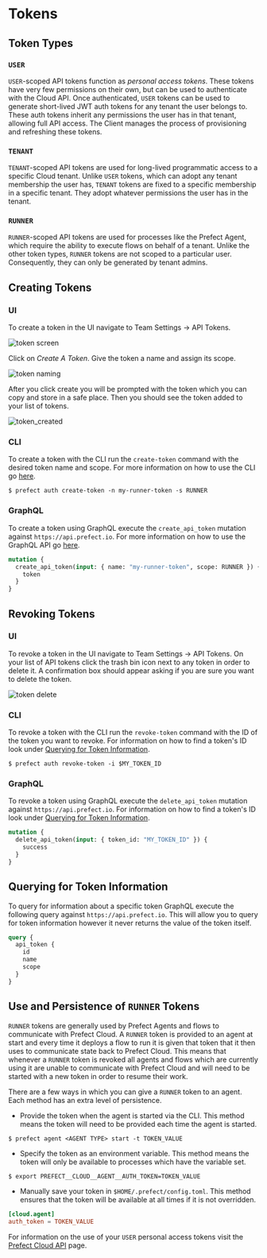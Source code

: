 # Tokens <Badge text="Cloud"/>

## Token Types

### `USER`

`USER`-scoped API tokens function as _personal access tokens_. These tokens have very few permissions on their own, but can be used to authenticate with the Cloud API. Once authenticated, `USER` tokens can be used to generate short-lived JWT auth tokens for any tenant the user belongs to. These auth tokens inherit any permissions the user has in that tenant, allowing full API access. The Client manages the process of provisioning and refreshing these tokens.

### `TENANT`

`TENANT`-scoped API tokens are used for long-lived programmatic access to a specific Cloud tenant. Unlike `USER` tokens, which can adopt any tenant membership the user has, `TENANT` tokens are fixed to a specific membership in a specific tenant. They adopt whatever permissions the user has in the tenant.

### `RUNNER`

`RUNNER`-scoped API tokens are used for processes like the Prefect Agent, which require the ability to execute flows on behalf of a tenant. Unlike the other token types, `RUNNER` tokens are not scoped to a particular user. Consequently, they can only be generated by tenant admins.

## Creating Tokens

### UI

To create a token in the UI navigate to Team Settings -> API Tokens.

![token screen](/token_screen.png)

Click on _Create A Token_. Give the token a name and assign its scope.

![token naming](/token_naming.png)

After you click create you will be prompted with the token which you can copy and store in a safe place. Then you should see the token added to your list of tokens.

![token_created](/token_created.png)

### CLI

To create a token with the CLI run the `create-token` command with the desired token name and scope. For more information on how to use the CLI go [here](cli.html).

```
$ prefect auth create-token -n my-runner-token -s RUNNER
```

### GraphQL

To create a token using GraphQL execute the `create_api_token` mutation against `https://api.prefect.io`. For more information on how to use the GraphQL API go [here](api.html).

```graphql
mutation {
  create_api_token(input: { name: "my-runner-token", scope: RUNNER }) {
    token
  }
}
```

## Revoking Tokens

### UI

To revoke a token in the UI navigate to Team Settings -> API Tokens. On your list of API tokens click the trash bin icon next to any token in order to delete it. A confirmation box should appear asking if you are sure you want to delete the token.

![token delete](/token_delete.png)

### CLI

To revoke a token with the CLI run the `revoke-token` command with the ID of the token you want to revoke. For information on how to find a token's ID look under [Querying for Token Information](tokens.html#querying-for-token-information).

```
$ prefect auth revoke-token -i $MY_TOKEN_ID
```

### GraphQL

To revoke a token using GraphQL execute the `delete_api_token` mutation against `https://api.prefect.io`. For information on how to find a token's ID look under [Querying for Token Information](tokens.html#querying-for-token-information).

```graphql
mutation {
  delete_api_token(input: { token_id: "MY_TOKEN_ID" }) {
    success
  }
}
```

## Querying for Token Information

To query for information about a specific token GraphQL execute the following query against `https://api.prefect.io`. This will allow you to query for token information however it never returns the value of the token itself.

```graphql
query {
  api_token {
    id
    name
    scope
  }
}
```

## Use and Persistence of `RUNNER` Tokens

`RUNNER` tokens are generally used by Prefect Agents and flows to communicate with Prefect Cloud. A `RUNNER` token is provided to an agent at start and every time it deploys a flow to run it is given that token that it then uses to communicate state back to Prefect Cloud. This means that whenever a `RUNNER` token is revoked all agents and flows which are currently using it are unable to communicate with Prefect Cloud and will need to be started with a new token in order to resume their work.

There are a few ways in which you can give a `RUNNER` token to an agent. Each method has an extra level of persistence.

- Provide the token when the agent is started via the CLI. This method means the token will need to be provided each time the agent is started.

```
$ prefect agent <AGENT TYPE> start -t TOKEN_VALUE
```

- Specify the token as an environment variable. This method means the token will only be available to processes which have the variable set.

```bash
$ export PREFECT__CLOUD__AGENT__AUTH_TOKEN=TOKEN_VALUE
```

- Manually save your token in `$HOME/.prefect/config.toml`. This method ensures that the token will be available at all times if it is not overridden.

```toml
[cloud.agent]
auth_token = TOKEN_VALUE
```

For information on the use of your `USER` personal access tokens visit the [Prefect Cloud API](api.html) page.
